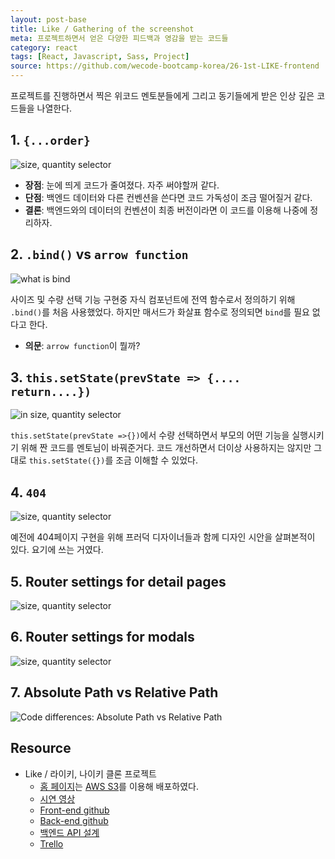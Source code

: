 ```yaml
---
layout: post-base
title: Like / Gathering of the screenshot
meta: 프로젝트하면서 얻은 다양한 피드백과 영감을 받는 코드들
category: react
tags: [React, Javascript, Sass, Project]
source: https://github.com/wecode-bootcamp-korea/26-1st-LIKE-frontend
---
```


프로젝트를 진행하면서 찍은 위코드 멘토분들에게 그리고 동기들에게 받은 인상 깊은 코드들을 나열한다.

## 1. `{...order}`

![size, quantity selector]({{site.baseurl}}/img/2021-11-14-Like/whatIsThis_1.png)

- **장점**: 눈에 띄게 코드가 줄여졌다. 자주 써야할꺼 같다.
- **단점**: 백엔드 데이터와 다른 컨벤션을 쓴다면 코드 가독성이 조금 떨어질거 같다.
- **결론**: 백엔드와의 데이터의 컨벤션이 최종 버전이라면 이 코드를 이용해 나중에 정리하자.

## 2. `.bind()` vs `arrow function`

![what is bind]({{site.baseurl}}/img/2021-11-14-Like/whatIsThis_2.png)

사이즈 및 수량 선택 기능 구현중 자식 컴포넌트에 전역 함수로서 정의하기 위해 `.bind()`를 처음 사용했었다. 하지만 매서드가 화살표 함수로 정의되면 `bind`를 필요 없다고 한다.

- **의문**: `arrow function`이 뭘까?

## 3. `this.setState(prevState => {.... return....})`

![in size, quantity selector]({{site.baseurl}}/img/2021-11-14-Like/whatIsThis_3.png)

`this.setState(prevState =>{})`에서 수량 선택하면서 부모의 어떤 기능을 실행시키기 위해 짠 코드를 멘토님이 바꿔준거다. 코드 개선하면서 더이상 사용하지는 않지만 그대로 `this.setState({})`를 조금 이해할 수 있었다.

## 4. `404`

![size, quantity selector]({{site.baseurl}}/img/2021-11-14-Like/hi404page.png)

예전에 404페이지 구현을 위해 프러덕 디자이너들과 함께 디자인 시안을 살펴본적이 있다. 요기에 쓰는 거였다.

## 5. Router settings for detail pages

![size, quantity selector]({{site.baseurl}}/img/2021-11-14-Like/routerSettingForDetail.png)

## 6. Router settings for modals

![size, quantity selector]({{site.baseurl}}/img/2021-11-14-Like/routerSettingForModals.png)

## 7. Absolute Path vs Relative Path

![Code differences: Absolute Path vs Relative Path]({{site.baseurl}}/img/2021-11-14-Like/absolutePathVSRelativePath.png)

## Resource

- Like / 라이키, 나이키 클론 프로젝트
  - [홈 페이지](http://wecode26likeproject.s3-website.ap-northeast-2.amazonaws.com/)는 [AWS S3](https://aws.amazon.com/?nc2=h_lg)를 이용해 배포하였다.
  - [시연 영상](https://drive.google.com/file/d/1QfJUuwgZz7eYWqR9iYJ71wAxjD2XTrBy/view?usp=sharing)
  - [Front-end github](https://github.com/wecode-bootcamp-korea/26-1st-LIKE-frontend.git)
  - [Back-end github](https://github.com/wecode-bootcamp-korea/26-1st-LIKE-backend.git)
  - [백엔드 API 설계](https://www.notion.so/LIKE-34de3722ecbe46eabcd5669789a499b1)
  - [Trello](https://trello.com/b/b9cKMX5x/like-%ED%8C%80)